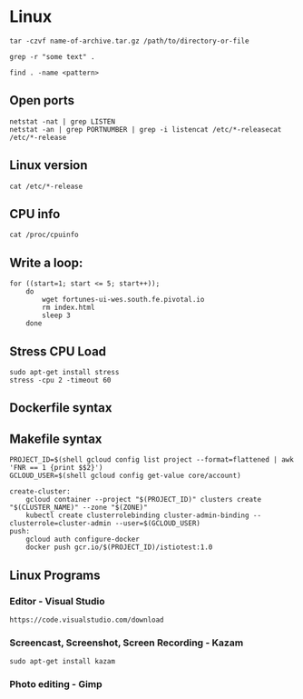 # Linux

	tar -czvf name-of-archive.tar.gz /path/to/directory-or-file

	grep -r "some text" .

    find . -name <pattern>

## Open ports

    netstat -nat | grep LISTEN
    netstat -an | grep PORTNUMBER | grep -i listencat /etc/*-releasecat /etc/*-release

## Linux version

    cat /etc/*-release

## CPU info

    cat /proc/cpuinfo

## Write a loop:

    for ((start=1; start <= 5; start++));
        do
            wget fortunes-ui-wes.south.fe.pivotal.io
            rm index.html
            sleep 3
        done

## Stress CPU Load

    sudo apt-get install stress
    stress -cpu 2 -timeout 60

## Dockerfile syntax
  
## Makefile syntax

    PROJECT_ID=$(shell gcloud config list project --format=flattened | awk 'FNR == 1 {print $$2}')
    GCLOUD_USER=$(shell gcloud config get-value core/account)

    create-cluster:
        gcloud container --project "$(PROJECT_ID)" clusters create "$(CLUSTER_NAME)" --zone "$(ZONE)" 
        kubectl create clusterrolebinding cluster-admin-binding --clusterrole=cluster-admin --user=$(GCLOUD_USER)
    push:
        gcloud auth configure-docker
        docker push gcr.io/$(PROJECT_ID)/istiotest:1.0

## Linux Programs

### Editor - Visual Studio

    https://code.visualstudio.com/download

### Screencast, Screenshot, Screen Recording - Kazam

    sudo apt-get install kazam

### Photo editing - Gimp

###
